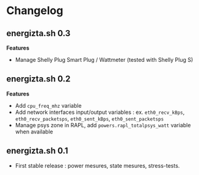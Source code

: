 # Changelog

## energizta.sh 0.3

**Features**

* Manage Shelly Plug Smart Plug / Wattmeter (tested with Shelly Plug S)

## energizta.sh 0.2

**Features**

* Add `cpu_freq_mhz` variable
* Add network interfaces input/output variables : ex. `eth0_recv_kBps`, `eth0_recv_packetsps`, `eth0_sent_kBps`, `eth0_sent_packetsps`
* Manage psys zone in RAPL, add `powers.rapl_totalpsys_watt` variable when available

## energizta.sh 0.1

* First stable release : power mesures, state mesures, stress-tests.

